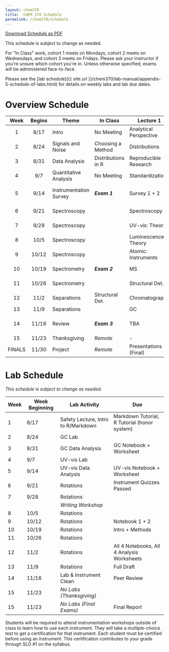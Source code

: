 ```yaml
---
layout: chem370
title:  CHEM 370 Schedule
permalink: /chem370/schedule
---
```


<a class="quicklink" href="https://github.com/alphonse/alphonse.github.io/raw/master/chem370/pdf/schedule.pdf" target="blank">Download Schedule as  PDF</a>

This schedule is subject to change as needed.

For "In Class" work, cohort 1 meets on Mondays, cohort 2 meets on Wednesdays, and cohort 3 meets on Fridays.  Please ask your instructor if you're unsure which cohort you're in.  Unless otherwise specified, exams will be administered face-to-face.

Please see the [lab schedule]({{ site.url }}/chem370/lab-manual/appendix-5-schedule-of-labs.html) for details on weekly labs and lab due dates.

# Overview Schedule

|  Week  | Begins | Theme                  | In Class           | Lecture 1              | Lecture 2             | Lab                 | HW                       |
|:------:|:------:| ---------------------- | ------------------ | ---------------------- | --------------------- | ------------------- | ------------------------ |
|   1    |  8/17  | Intro                  | No Meeting         | Analytical Perspective | Analyst's Toolbox     | Intro + Safety      |                          |
|   2    |  8/24  | Signals and Noise      | Choosing a Method  | Distributions          | Errors and CIs        | GC Lab 1            | Errors & CIs             |
|   3    |  8/31  | Data Analysis          | Distributions in R | Reproducible Research  | QA/QC + Standards     | GC Data @ Home      | Making Solutions         |
|   4    |  9/7   | Quantitative Analysis  | No Meeting         | Standardization        | Blanks                | UV-vis (Labster)    |                          |
|   5    |  9/14  | Instrumentation Survey | ***Exam 1***       | Survey 1 + 2           | Survey 3 + 4          | UV-vis Data @ Home  |                          |
|   6    |  9/21  | Spectroscopy           |                    | Spectroscopy           | Optics                | Rotations           | ***Instrument Quizzes*** |
|   7    |  9/28  | Spectroscopy           |                    | UV-vis: Theory         | UV-vis: Instruments   | Rotations           |                          |
|   8    |  10/5  | Spectroscopy           |                    | Luminescence: Theory   | Atomic: Theory        | Rotations           |                          |
|   9    | 10/12  | Spectroscopy           |                    | Atomic: Instruments    | FT-IR                 | Rotations           |                          |
|   10   | 10/19  | Spectrometry           | ***Exam 2***       | MS                     | Structural Det.       | Rotations           |                          |
|   11   | 10/26  | Spectrometry           |                    | Structural Det.        | Structural Det.       | Rotations           |                          |
|   12   |  11/2  | Separations            | Structural Det.    | Chromatography         | LC                    | Rotations           |                          |
|   13   |  11/9  | Separations            |                    | GC                     | TBA                   | Rotations           |                          |
|   14   | 11/16  | Review                 | ***Exam 3***       | TBA                    | TBA                   | Rotations + Cleanup |                          |
|   15   | 11/23  | Thanksgiving           | *Remote*           | -                      | -                     | -                   | ***Exam 4***             |
| FINALS | 11/30  | Project                | *Remote*           | Presentations  (Final) | Presentations (Final) | Final Paper         |                          |

# Lab Schedule

*This schedule is subject to change as needed.*

| Week | Week Beginning | Lab Activity                        | Due                                          |
| ---- | -------------- | ----------------------------------- | -------------------------------------------- |
| 1    | 8/17           | Safety Lecture, Intro to R/Markdown | Markdown Tutorial, R Tutorial (honor system) |
| 2    | 8/24           | GC Lab                              |                                              |
| 3    | 8/31           | GC Data Analysis                    | GC Notebook + Worksheet                      |
| 4    | 9/7            | UV-vis Lab                          |                                              |
| 5    | 9/14           | UV-vis Data Analysis                | UV-vis Notebook + Worksheet                  |
| 6    | 9/21           | Rotations                           | Instrument Quizzes Passed                    |
| 7    | 9/28           | Rotations                           |                                              |
|      |                | *Writing Workshop*                  |                                              |
| 8    | 10/5           | Rotations                           |                                              |
| 9    | 10/12          | Rotations                           | Notebook 1 + 2                               |
| 10   | 10/19          | Rotations                           | Intro + Methods                              |
| 11   | 10/26          | Rotations                           |                                              |
| 12   | 11/2           | Rotations                           | All 4 Notebooks, All 4 Analysis Worksheets   |
| 13   | 11/9           | Rotations                           | Full Draft                                   |
| 14   | 11/16          | Lab & Instrument Clean              | Peer Review                                  |
| 15   | 11/23          | *No Labs (Thanksgiving)*            |                                              |
| 15   | 11/23          | *No Labs (Final Exams)*             | Final Report                                 |


Students will be required to attend instrumentation workshops outside of class to learn how to use each instrument.  They will take a multiple-choice test to get a certification for that instrument.  Each student must be certified before using an instrument.  This certification contributes to your grade through SLO #1 on the syllabus.
